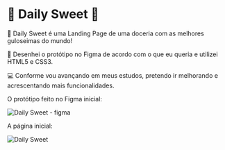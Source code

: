 # 🍬 Daily Sweet 🍬

💖 Daily Sweet é uma Landing Page de uma doceria com as melhores guloseimas do mundo! 

🎨 Desenhei o protótipo no Figma de acordo com o que eu queria e utilizei HTML5 e CSS3. 

💻 Conforme vou avançando em meus estudos, pretendo ir melhorando e acrescentando mais funcionalidades.

O protótipo feito no Figma inicial:

![Daily Sweet - figma](https://user-images.githubusercontent.com/112431842/200701134-fc68977f-be1e-483d-9d88-f7983f91e777.png)

A página inicial:

![Daily Sweet](https://user-images.githubusercontent.com/112431842/200701181-8c2065a8-55eb-4872-8be5-06c39104e749.png)

